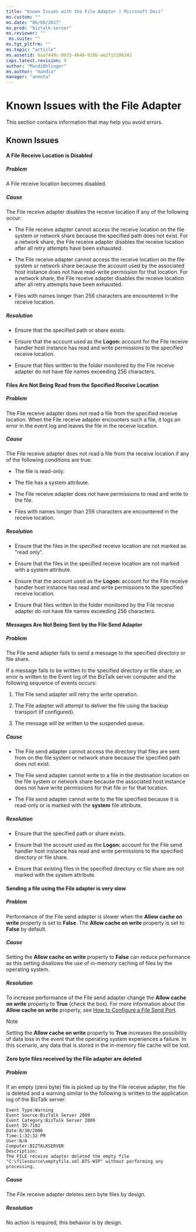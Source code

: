```yaml
---
title: "Known Issues with the File Adapter | Microsoft Docs"
ms.custom: ""
ms.date: "06/08/2017"
ms.prod: "biztalk-server"
ms.reviewer: ""
 ms.suite: ""
ms.tgt_pltfrm: ""
ms.topic: "article"
ms.assetid: 6aaf448c-0035-4648-910b-ae2f15106342
caps.latest.revision: 9
author: "MandiOhlinger"
ms.author: "mandia"
manager: "anneta"
---
```

# Known Issues with the File Adapter
This section contains information that may help you avoid errors.  
  
## Known Issues  
  
#### A File Receive Location is Disabled  
  
##### Problem  
 A File receive location becomes disabled.  
  
##### Cause  
 The File receive adapter disables the receive location if any of the following occur:  
  
-   The File receive adapter cannot access the receive location on the file system or network share because the specified path does not exist. For a network share, the File receive adapter disables the receive location after all retry attempts have been exhausted.  
  
-   The File receive adapter cannot access the receive location on the file system or network share because the account used by the associated host instance does not have read-write permission for that location. For a network share, the File receive adapter disables the receive location after all retry attempts have been exhausted.  
  
-   Files with names longer than 256 characters are encountered in the receive location.  
  
##### Resolution  
  
-   Ensure that the specified path or share exists.  
  
-   Ensure that the account used as the **Logon:** account for the File receive handler host instance has read and write permissions to the specified receive location.  
  
-   Ensure that files written to the folder monitored by the File receive adapter do not have file names exceeding 256 characters.  
  
#### Files Are Not Being Read from the Specified Receive Location  
  
##### Problem  
 The File receive adapter does not read a file from the specified receive location. When the File receive adapter encounters such a file, it logs an error in the event log and leaves the file in the receive location.  
  
##### Cause  
 The File receive adapter does not read a file from the receive location if any of the following conditions are true:  
  
-   The file is read-only.  
  
-   The file has a system attribute.  
  
-   The File receive adapter does not have permissions to read and write to the file.  
  
-   Files with names longer than 256 characters are encountered in the receive location.  
  
##### Resolution  
  
-   Ensure that the files in the specified receive location are not marked as "read only".  
  
-   Ensure that the files in the specified receive location are not marked with a system attribute.  
  
-   Ensure that the account used as the **Logon:** account for the File receive handler host instance has read and write permissions to the specified receive location.  
  
-   Ensure that files written to the folder monitored by the File receive adapter do not have file names exceeding 256 characters.  
  
#### Messages Are Not Being Sent by the File Send Adapter  
  
##### Problem  
 The File send adapter fails to send a message to the specified directory or file share.  
  
 If a message fails to be written to the specified directory or file share, an error is written to the Event log of the BizTalk server computer and the following sequence of events occurs:  
  
1.  The File send adapter will retry the write operation.  
  
2.  The File adapter will attempt to deliver the file using the backup transport (if configured).  
  
3.  The message will be written to the suspended queue.  
  
##### Cause  
  
-   The File send adapter cannot access the directory that files are sent from on the file system or network share because the specified path does not exist.  
  
-   The File send adapter cannot write to a file in the destination location on the file system or network share because the associated host instance does not have write permissions for that file or for that location.  
  
-   The File send adapter cannot write to the file specified because it is read-only or is marked with the **system** file attribute.  
  
##### Resolution  
  
-   Ensure that the specified path or share exists.  
  
-   Ensure that the account used as the **Logon:** account for the File send handler host instance has read and write permissions to the specified directory or file share.  
  
-   Ensure that existing files in the specified directory or file share are not marked with the system attribute.  
  
#### Sending a file using the File adapter is very slow  
  
##### Problem  
 Performance of the File send adapter is slower when the **Allow cache on write** property is set to **False**. The **Allow cache on write** property is set to **False** by default.  
  
##### Cause  
 Setting the **Allow cache on write** property to **False** can reduce performance as this setting disallows the use of in-memory caching of files by the operating system.  
  
##### Resolution  
 To increase performance of the File send adapter change the **Allow cache on write** property to **True** (check the box). For more information about the **Allow cache on write** property, see [How to Configure a File Send Port](http://msdn.microsoft.com/library/d801c5b7-da0a-4228-af0c-c2d450c251a9).  
  
> [!NOTE]
>  Setting the **Allow cache on write** property to **True** increases the possibility of data loss in the event that the operating system experiences a failure. In this scenario, any data that is stored in the in-memory file cache will be lost.  
  
#### Zero byte files received by the File adapter are deleted  
  
##### Problem  
 If an empty (zero byte) file is picked up by the File receive adapter, the file is deleted and a warning similar to the following is written to the application log of the BizTalk server:  
  
```  
Event Type:Warning  
Event Source:BizTalk Server 2009  
Event Category:BizTalk Server 2009   
Event ID:7182  
Date:8/30/2006  
Time:1:32:32 PM  
User:N/A  
Computer:BIZTALKSERVER  
Description:  
The FILE receive adapter deleted the empty file "C:\filesource\emptyfile.xml.BTS-WIP" without performing any processing.  
```  
  
##### Cause  
 The File receive adapter deletes zero byte files by design.  
  
##### Resolution  
 No action is required, this behavior is by design.